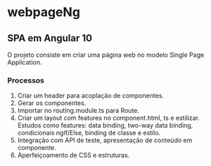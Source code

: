# webpageNg

## SPA em Angular 10

O projeto consiste em criar uma página web no modelo Single Page Application.

### Processos
1. Criar um header para acoplação de componentes.
2. Gerar os componentes.
3. Importar no routing.module.ts para Route.
4. Criar um layout com features no component.html, ts e estilizar.<br> Estudos como features: data binding, two-way data binding, condicionais ngIf/Else, binding de classe e estilo.
5. Integração com API de teste, apresentação de conteúdo em componente.
6. Aperfeiçoamento de CSS e estruturas.
